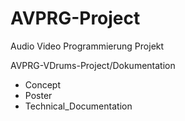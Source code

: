 # AVPRG-Project
Audio Video Programmierung Projekt 

AVPRG-VDrums-Project/Dokumentation
 - Concept
 - Poster
 - Technical_Documentation
